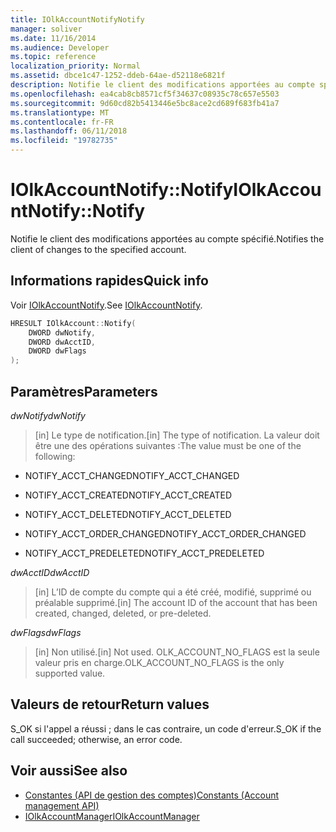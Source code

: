 ```yaml
---
title: IOlkAccountNotifyNotify
manager: soliver
ms.date: 11/16/2014
ms.audience: Developer
ms.topic: reference
localization_priority: Normal
ms.assetid: dbce1c47-1252-ddeb-64ae-d52118e6821f
description: Notifie le client des modifications apportées au compte spécifié.
ms.openlocfilehash: ea4cab8cb8571cf5f34637c08935c78c657e5503
ms.sourcegitcommit: 9d60cd82b5413446e5bc8ace2cd689f683fb41a7
ms.translationtype: MT
ms.contentlocale: fr-FR
ms.lasthandoff: 06/11/2018
ms.locfileid: "19782735"
---
```

# <a name="iolkaccountnotifynotify"></a><span data-ttu-id="1a4f4-103">IOlkAccountNotify::Notify</span><span class="sxs-lookup"><span data-stu-id="1a4f4-103">IOlkAccountNotify::Notify</span></span>

<span data-ttu-id="1a4f4-104">Notifie le client des modifications apportées au compte spécifié.</span><span class="sxs-lookup"><span data-stu-id="1a4f4-104">Notifies the client of changes to the specified account.</span></span>
  
## <a name="quick-info"></a><span data-ttu-id="1a4f4-105">Informations rapides</span><span class="sxs-lookup"><span data-stu-id="1a4f4-105">Quick info</span></span>

<span data-ttu-id="1a4f4-106">Voir [IOlkAccountNotify](iolkaccountnotify.md).</span><span class="sxs-lookup"><span data-stu-id="1a4f4-106">See [IOlkAccountNotify](iolkaccountnotify.md).</span></span>
  
```cpp
HRESULT IOlkAccount::Notify(  
    DWORD dwNotify, 
    DWORD dwAcctID, 
    DWORD dwFlags 
);

```

## <a name="parameters"></a><span data-ttu-id="1a4f4-107">Paramètres</span><span class="sxs-lookup"><span data-stu-id="1a4f4-107">Parameters</span></span>

<span data-ttu-id="1a4f4-108">_dwNotify_</span><span class="sxs-lookup"><span data-stu-id="1a4f4-108">_dwNotify_</span></span>
  
> <span data-ttu-id="1a4f4-109">[in] Le type de notification.</span><span class="sxs-lookup"><span data-stu-id="1a4f4-109">[in] The type of notification.</span></span> <span data-ttu-id="1a4f4-110">La valeur doit être une des opérations suivantes :</span><span class="sxs-lookup"><span data-stu-id="1a4f4-110">The value must be one of the following:</span></span>
    
   - <span data-ttu-id="1a4f4-111">NOTIFY_ACCT_CHANGED</span><span class="sxs-lookup"><span data-stu-id="1a4f4-111">NOTIFY_ACCT_CHANGED</span></span> 
    
   - <span data-ttu-id="1a4f4-112">NOTIFY_ACCT_CREATED</span><span class="sxs-lookup"><span data-stu-id="1a4f4-112">NOTIFY_ACCT_CREATED</span></span> 
    
   - <span data-ttu-id="1a4f4-113">NOTIFY_ACCT_DELETED</span><span class="sxs-lookup"><span data-stu-id="1a4f4-113">NOTIFY_ACCT_DELETED</span></span>
    
   - <span data-ttu-id="1a4f4-114">NOTIFY_ACCT_ORDER_CHANGED</span><span class="sxs-lookup"><span data-stu-id="1a4f4-114">NOTIFY_ACCT_ORDER_CHANGED</span></span> 
    
   - <span data-ttu-id="1a4f4-115">NOTIFY_ACCT_PREDELETED</span><span class="sxs-lookup"><span data-stu-id="1a4f4-115">NOTIFY_ACCT_PREDELETED</span></span> 
    
 <span data-ttu-id="1a4f4-116">_dwAcctID_</span><span class="sxs-lookup"><span data-stu-id="1a4f4-116">_dwAcctID_</span></span>
  
> <span data-ttu-id="1a4f4-117">[in] L’ID de compte du compte qui a été créé, modifié, supprimé ou préalable supprimé.</span><span class="sxs-lookup"><span data-stu-id="1a4f4-117">[in] The account ID of the account that has been created, changed, deleted, or pre-deleted.</span></span>
    
 <span data-ttu-id="1a4f4-118">_dwFlags_</span><span class="sxs-lookup"><span data-stu-id="1a4f4-118">_dwFlags_</span></span>
  
>  <span data-ttu-id="1a4f4-119">[in] Non utilisé.</span><span class="sxs-lookup"><span data-stu-id="1a4f4-119">[in] Not used.</span></span> <span data-ttu-id="1a4f4-120">OLK_ACCOUNT_NO_FLAGS est la seule valeur pris en charge.</span><span class="sxs-lookup"><span data-stu-id="1a4f4-120">OLK_ACCOUNT_NO_FLAGS is the only supported value.</span></span> 
    
## <a name="return-values"></a><span data-ttu-id="1a4f4-121">Valeurs de retour</span><span class="sxs-lookup"><span data-stu-id="1a4f4-121">Return values</span></span>

<span data-ttu-id="1a4f4-122">S_OK si l'appel a réussi ; dans le cas contraire, un code d'erreur.</span><span class="sxs-lookup"><span data-stu-id="1a4f4-122">S_OK if the call succeeded; otherwise, an error code.</span></span>
  
## <a name="see-also"></a><span data-ttu-id="1a4f4-123">Voir aussi</span><span class="sxs-lookup"><span data-stu-id="1a4f4-123">See also</span></span>

- [<span data-ttu-id="1a4f4-124">Constantes (API de gestion des comptes)</span><span class="sxs-lookup"><span data-stu-id="1a4f4-124">Constants (Account management API)</span></span>](constants-account-management-api.md)  
- [<span data-ttu-id="1a4f4-125">IOlkAccountManager</span><span class="sxs-lookup"><span data-stu-id="1a4f4-125">IOlkAccountManager</span></span>](iolkaccountmanager.md)


